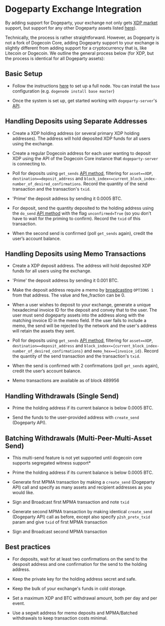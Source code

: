 # Dogeparty Exchange Integration

By adding support for Dogeparty, your exchange not only gets [XDP market](http://coinmarketcap.com/currencies/dogeparty/) support, but support for any other Dogeparty assets listed [here](http://dogeparty.xchain.io/assets)).

Technically, the process is rather straightforward. However, as Dogeparty is not a fork of Dogecoin Core, adding Dogeparty support to your exchange is slightly different from adding support for a cryptocurrency that is, like Litecoin or Dogecoin.  We outline the general process below (for XDP, but the process is identical for all Dogeparty assets):

## Basic Setup

- Follow the instructions [here](https://github.com/DogepartyXDP/Documentation/blob/master/Installation/dogeparty_node.md) to set up a full node. You can install the `base` configuration (e.g. `dogenode install base master`)

- Once the system is set up, get started working with `dogeparty-server`'s [API](https://github.com/DogepartyXDP/Documentation/blob/master/Developers/API.md).


## Handling Deposits using Separate Addresses

- Create a XDP holding address (or several primary XDP holding addresses). The address will hold deposited XDP funds for all users using the exchange.

- Create a regular Dogecoin address for each user wanting to deposit XDP using the API of the Dogecoin Core instance that `dogeparty-server` is connecting to.

- Poll for deposits using `get_sends` [API method](https://github.com/DogepartyXDP/Documentation/blob/master/Developers/API.md), filtering for `asset==XDP`, `destination==deposit_address` and `block_index<=current_block_index-number_of_desired_confirmations`. Record the quantity of the send transaction and the transaction's `txid`.

- 'Prime' the deposit address by sending it 0.0005 BTC.

- For deposit, send the quantity deposited to the holding address using the `do_send` [API method](https://github.com/DogepartyXDP/Documentation/blob/master/Developers/API.md) with the flag `unconfirmed=True` (so you don't have to wait for the priming to confirm). Record the `txid` of this transaction.

- When the second send is confirmed (poll `get_sends` again), credit the user’s account balance.


## Handling Deposits using Memo Transactions

- Create a XDP deposit address. The address will hold deposited XDP funds for all users using the exchange.

- 'Prime' the deposit address by sending it 0.001 BTC.

- Make the deposit address require a memo by [broadcasting](https://github.com/DogepartyXDP/Documentation/blob/master/Developers/API.md#create_broadcast) `OPTIONS 1` from that address.  The value and fee_fraction can be 0.

- When a user wishes to deposit to your exchange, generate a unique hexadecimal invoice ID for the deposit and convey that to the user.  The user must send dogeparty assets into the address along with the matching invoice ID in the memo field.  If the user fails to include a memo, the send will be rejected by the network and the user's address will retain the assets they sent.

- Poll for deposits using `get_sends` [API method](https://github.com/DogepartyXDP/Documentation/blob/master/Developers/API.md), filtering for `asset==XDP`, `destination==deposit_address` and `block_index<={current_block_index-number_of_desired_confirmations}` and `memo_hex=={invoice_id}`. Record the quantity of the send transaction and the transaction's `txid`.

- When the send is confirmed with 2 confirmations (poll `get_sends` again), credit the user’s account balance.

- Memo transactions are available as of block 489956

## Handling Withdrawals (Single Send)

- Prime the holding address if its current balance is below 0.0005 BTC.

- Send the funds to the user-provided address with `create_send` (Dogeparty API).

## Batching Withdrawals (Multi-Peer-Multi-Asset Send)

* This multi-send feature is not yet supported until dogecoin core supports segregated witness support*
- Prime the holding address if its current balance is below 0.0005 BTC.

- Generate first MPMA transaction by making a `create_send` (Dogeparty API) call and specify as many assets and recipient addresses as you would like.

- Sign and Broadcast first MPMA transaction and note `txid`

- Generate second MPMA transaction by making identical `create_send` (Dogeparty API) call as before, except also specify `p2sh_pretx_txid` param and give `txid` of first MPMA transaction

- Sign and Broadcast second MPMA transaction

## Best practices

- For deposits, wait for at least two confirmations on the send to the desposit address and one confirmation for the send to the holding address.

- Keep the private key for the holding address secret and safe.

- Keep the bulk of your exchange's funds in cold storage.

- Set a maximum XDP and BTC withdrawal amount, both per day and per event.

- Use a segwit address for memo deposits and MPMA/Batched withdrawals to keep transaction costs minimal.